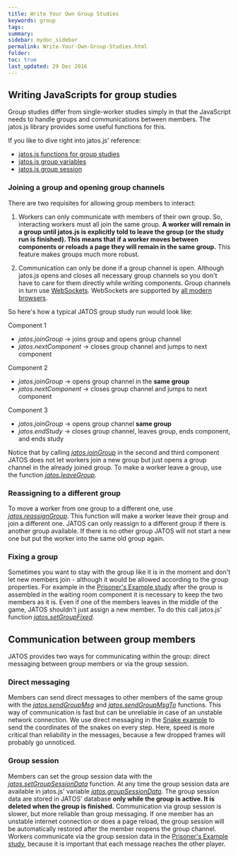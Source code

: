 ```yaml
---
title: Write Your Own Group Studies
keywords: group
tags:
summary:
sidebar: mydoc_sidebar
permalink: Write-Your-Own-Group-Studies.html
folder:
toc: true
last_updated: 29 Dec 2016
---
```


## Writing JavaScripts for group studies

Group studies differ from single-worker studies simply in that the JavaScript needs to handle groups and communications between members. The jatos.js library provides some useful functions for this.

If you like to dive right into jatos.js' reference:

* [jatos.js functions for group studies](jatos.js-Reference.html#functions-for-group-studies)
* [jatos.js group variables](jatos.js-Reference.html#group-variables)
* [jatos.js group session](jatos.js-Reference.html#groups-session-data)

### Joining a group and opening group channels

There are two requisites for allowing group members to interact:

1. Workers can only communicate with members of their own group. So, interacting workers must all join the same group. 
**A worker will remain in a group until jatos.js is explicitly told to leave the group (or the study run is finished). This means that if a worker moves between components or reloads a page they will remain in the same group.** This feature makes groups much more robust. 

1. Communication can only be done if a group channel is open. Although jatos.js opens and closes all necessary group channels so you don't have to care for them directly while writing components. Group channels in turn use [WebSockets](https://en.wikipedia.org/wiki/WebSocket). WebSockets are supported by [all modern browsers](http://caniuse.com/#feat=websockets). 

So here's how a typical JATOS group study run would look like:

Component 1

  * _jatos.joinGroup_ -> joins group and opens group channel
  * _jatos.nextComponent_ -> closes group channel and jumps to next component

Component 2

  * _jatos.joinGroup_ -> opens group channel in the **same group**
  * _jatos.nextComponent_ -> closes group channel and jumps to next component

Component 3

  * _jatos.joinGroup_ -> opens group channel **same group**
  * _jatos.endStudy_ -> closes group channel, leaves group, ends component, and ends study

Notice that by calling _[jatos.joinGroup](jatos.js-Reference.html#jatosjoingroupcallbacks)_ in the second and third component JATOS does not let workers join a new group but just opens a group channel in the already joined group. To make a worker leave a group,  use the function [_jatos.leaveGroup_](jatos.js-Reference.html#jatosleavegrouponsuccess-onerror).

### Reassigning to a different group

To move a worker from one group to a different one, use [_jatos.reassignGroup_](jatos.js-Reference.html#jatosreassigngrouponsuccess-onfail). This function will make a worker leave their group and join a different one. JATOS can only reassign to a different group if there is another group available. If there is no other group JATOS will not start a new one but put the worker into the same old group again.  

### Fixing a group

Sometimes you want to stay with the group like it is in the moment and don't let new members join - although it would be allowed according to the group properties. For example in the [Prisoner's Example study](https://github.com/JATOS/JATOS_examples/wiki/Example-Studies#prisoners-dilemma) after the group is assembled in the waiting room component it is necessary to keep the two members as it is. Even if one of the members leaves in the middle of the game, JATOS shouldn't just assign a new member. To do this call jatos.js' function [_jatos.setGroupFixed_](jatos.js-Reference.html#jatossetgroupfixed).

## Communication between group members

JATOS provides two ways for communicating within the group: direct messaging between group members or via the group session.

### Direct messaging
Members can send direct messages to other members of the same group with the [_jatos.sendGroupMsg_](jatos.js-Reference.html#jatossendgroupmsgmsg) and [_jatos.sendGroupMsgTo_](jatos.js-Reference.html#jatossendgroupmsgtorecipient-msg) functions. This way of communication is fast but can be unreliable in case of an unstable network connection. We use direct messaging in the [Snake example](https://github.com/JATOS/JATOS_examples/wiki/Example-Studies#snake) to send the coordinates of the snakes on every step. Here, speed is more critical than reliability in the messages, because a few dropped frames will probably go unnoticed. 

### Group session
Members can set the group session data with the [_jatos.setGroupSessionData_](jatos.js-Reference.html#jatossetgroupsessiondatagroupsessiondata-onerror) function. At any time the group session data are available in jatos.js' variable [_jatos.groupSessionData_](jatos.js-Reference.html#groups-session-data). The group session data are stored in JATOS' database **only while the group is active. It is deleted when the group is finished.** Communication via group session is slower, but more reliable than group messaging. If one member has an unstable internet connection or does a page reload, the group session will be automatically restored after the member reopens the group channel. Workers communicate via the group session data in the [Prisoner's Example study](https://github.com/JATOS/JATOS_examples/wiki/Example-Studies#prisoners-dilemma), because it is important that each message reaches the other player. 
